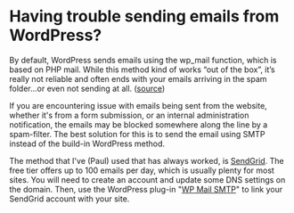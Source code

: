 # Having trouble sending emails from WordPress?

By default, WordPress sends emails using the wp_mail function, which is based on PHP mail. While this method kind of works “out of the box”, it’s really not reliable and often ends with your emails arriving in the spam folder…or even not sending at all. ([source](https://www.mailpoet.com/blog/wordpress-send-email/))

If you are encountering issue with emails being sent from the website, whether it's from a form submission, or an internal administration notification, the emails may be blocked somewhere along the line by a spam-filter. The best solution for this is to send the email using SMTP instead of the build-in WordPress method.

The method that I've (Paul) used that has always worked, is [SendGrid](https://sendgrid.com/en-us/solutions/email-api). The free tier offers up to 100 emails per day, which is usually plenty for most sites. You will need to create an account and update some DNS settings on the domain. Then, use the WordPress plug-in "[WP Mail SMTP](https://wpmailsmtp.com/)" to link your SendGrid account with your site.